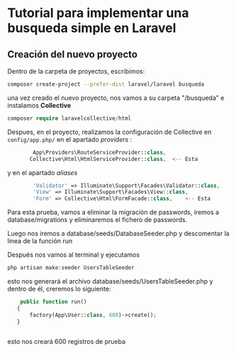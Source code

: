 # Tutorial para implementar una busqueda simple en Laravel

## Creación del nuevo proyecto
Dentro de la carpeta de proyectos, escribimos:

```bash
composer create-project --prefer-dist laravel/laravel busqueda
```
una vez creado el nuevo proyecto, nos vamos a su carpeta "/busqueda" e instalamos **Collective**
```php
composer require laravelcollective/html
 ```
 
 Despues, en el proyecto, realizamos la configuración de Collective en <code>config/app.php/</code> en el apartado *providers* :
 ```php
         App\Providers\RouteServiceProvider::class,
        Collective\Html\HtmlServiceProvider::class,  <-- Esta
 ```
 y en el apartado *aliases*
```php
        'Validator' => Illuminate\Support\Facades\Validator::class,
        'View' => Illuminate\Support\Facades\View::class,
        'Form' => Collective\Html\FormFacade::class,    <-- Esta

```
Para esta prueba, vamos a eliminar la migración de passwords, iremos a database/migrations y eliminaremos el fichero de passwords.

Luego nos iremos a database/seeds/DatabaseSeeder.php y descomentar la linea de la función run

Después nos vamos al terminal y ejecutamos
```php
php artisan make:seeder UsersTableSeeder
```

esto nos generará el archivo database/seeds/UsersTableSeeder.php
y dentro de él, creremos lo siguiente:
 ```php
     public function run()
    {
        factory(App\User::class, 600)->create();
    }
    
```
esto nos creará 600 registros de prueba

